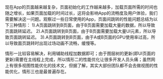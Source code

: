  现在App的页面越来越复杂，页面初始化的工作越来越多，加载页面所需的时间也随之增长，如果页面加载的时间过长，这将会影响App的流畅度及用户体验，我们需要解决这一问题。观察过一些日常使用的App，页面间跳转的性能问题总结为以下三种情形：
1).A页面跳转到B页面，由于B页面需要加载大量的数据，所以导致页面跳转延迟。
2).A页面跳转到B页面，由于B页面需要加载大量UI元素，所以导致页面跳转延迟。
3).A页面跳转到B页面，由于A或B页面的GPU使用率过高，所以导致面页跳转时出现过场动画不流畅，缓慢等。

情形一比较容易解决，利用辅助线程加数据即可；由于图层树的更新(即UI页面的更新)需要在主线程上完成，所以情形二的性能优化让很多开发人员头痛；虽然网上有很多视图性能优化的技术文，但据了解，其实大部份团队都不会去做视图的性能优化，情形三也是最普遍存在。


























